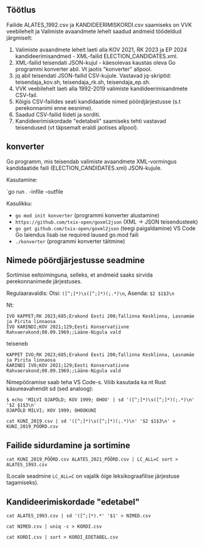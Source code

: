 ## Töötlus

Failide ALATES_1992.csv ja KANDIDEERIMISKORDI.csv saamiseks on VVK veebilehelt ja Valimiste avaandmete lehelt saadud andmeid töödeldud järgmiselt:

1. Valimiste avaandmete lehelt laeti alla KOV 2021, RK 2023 ja EP 2024 kandideerimisandmed - XML-failid ELECTION_CANDIDATES.xml.
2. XML-failid teisendati JSON-kujul - käesolevas kaustas oleva Go programmi konverter abil. Vt jaotis "konverter" allpool.
3. jq abil teisendati JSON-failid CSV-kujule. Vastavad jq-skriptid: teisendaja_kov.sh, teisendaja_rk.sh, teisendaja_ep.sh.
4. VVK veebilehelt laeti alla 1992-2019 valimiste kandideerimisandmete CSV-fail.
5. Kõigis CSV-failides seati kandidaatide nimed pöördjärjestusse (s.t perekonnanimi enne eesnime).
6. Saadud CSV-failid liideti ja sorditi.
7. Kandideerimiskordade "edetabeli" saamiseks tehti vastavad teisendused (vt täpsemalt eraldi jaotises allpool).

## konverter

Go programm, mis teisendab valimiste avaandmete XML-vormingus kandidaatide faili (ELECTION_CANDIDATES.xml) JSON-kujule.

Kasutamine:

`go run . -infile <XML-faili tee> -outfile <JSON-faili tee>

Kasulikku:

- `go mod init konverter` (programmi konverter alustamine)
- `https://github.com/txix-open/goxml2json` (XML -> JSON teisendusteek)
- `go get github.com/txix-open/goxml2json` (teegi paigaldamine)
  VS Code Go laiendus lisab ise required laused go.mod faili
- `./konverter` (programmi konverter täitmine) 


## Nimede pöördjärjestusse seadmine
Sortimise eeltoiminguna, selleks, et andmeid saaks sirvida perekonnanimede järjestuses.

Regulaaravaldis: Otsi: `([^;]*)\s([^;]*)(;.*)\n`, Asenda: `$2 $1$3\n`
 
Nt: 

```
IVO KAPPET;RK 2023;685;Erakond Eesti 200;Tallinna Kesklinna, Lasnamäe ja Pirita linnaosa
IVO KARINDI;KOV 2021;129;Eesti Konservatiivne Rahvaerakond;08.09.1969;;Lääne-Nigula vald
```

teiseneb

```
KAPPET IVO;RK 2023;685;Erakond Eesti 200;Tallinna Kesklinna, Lasnamäe ja Pirita linnaosa
KARINDI IVO;KOV 2021;129;Eesti Konservatiivne Rahvaerakond;08.09.1969;;Lääne-Nigula vald
```

Nimepööramise saab teha VS Code-s. Võib kasutada ka nt Rust käsureavahendit sd (sed analoog):

```
$ echo 'MILVI OJAPÕLD; KOV 1999; OHOO' | sd '([^;]*)\s([^;]*)(;.*)\n' '$2 $1$3\n' 
OJAPÕLD MILVI; KOV 1999; OHOOKUNI
```

```
cat KUNI_2019.csv | sd '([^;]*)\s([^;]*)(;.*)\n' '$2 $1$3\n' > KUNI_2019_PÖÖRD.csv
```

## Failide sidurdamine ja sortimine
`cat KUNI_2019_PÖÖRD.csv ALATES_2021_PÖÖRD.csv | LC_ALL=C sort > ALATES_1993.csv`

(Locale seadmine `LC_ALL=C` on vajalik õige leksikograafilise järjestuse tagamiseks).

## Kandideerimiskordade "edetabel"

`cat ALATES_1993.csv | sd '([^;]*).*' '$1' > NIMED.csv`

`cat NIMED.csv | uniq -c > KORDI.csv`

`cat KORDI.csv | sort > KORDI_EDETABEL.csv`

